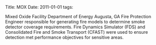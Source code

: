 Title: MOX
Date: 2011-01-01
tags: 

Mixed Oxide Facility
Department of Energy
Augusta, GA
Fire Protection Engineer responsible for generating fire models to determine smoke detector coverage requirements. Fire Dynamics Simulator (FDS) and Consolidated Fire and Smoke Transport (CFAST) were used to ensure detection met performance objectives for sensitive areas.
